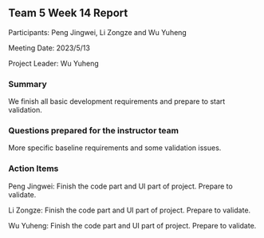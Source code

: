 ## Team 5 Week 14 Report

Participants: Peng Jingwei, Li Zongze and Wu Yuheng  

Meeting Date: 2023/5/13

Project Leader:  Wu Yuheng

### Summary

We finish all basic development requirements and prepare to start validation. 

### Questions prepared for the instructor team

More specific baseline requirements and some validation issues.

### Action Items

Peng Jingwei: Finish the code part and UI part of project. Prepare to validate.

Li Zongze: Finish the code part and UI part of project. Prepare to validate.

Wu Yuheng: Finish the code part and UI part of project. Prepare to validate.